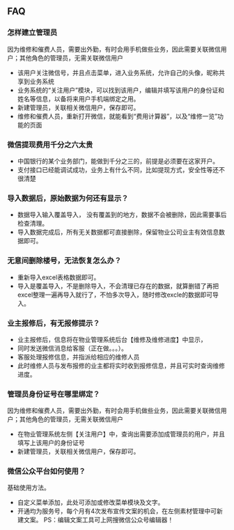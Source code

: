 
## FAQ

### 怎样建立管理员
因为维修和催费人员，需要出外勤，有时会用手机做些业务，因此需要关联微信用户；其他角色的管理员，无需关联微信用户
* 该用户关注微信号，并且点击菜单，进入业务系统，允许自己的头像，昵称共享到业务系统
* 业务系统的“关注用户”模块，可以找到该用户，编辑并填写该用户的身份证和姓名等信息，以备将来用户手机端绑定之用。
* 新建管理员，关联相关微信用户，保存即可。
* 维修和催费人员，重新打开微信，就能看到“费用计算器”，以及“维修一览”功能的页面

### 微信提现费用千分之六太贵
* 中国银行的某个业务部门，能做到千分之三的，前提是必须要在这家开户。
* 支付接口已经能调试成功，业务上有什么不同，比如提现方式，安全性等还不很清楚


### 导入数据后，原始数据为何还有显示？
* 数据导入输入覆盖导入， 没有覆盖到的地方，数据不会被删除，因此需要事后检查清理。
* 导入数据完成后，所有无关数据都可直接删除，保留物业公司业主有效信息数据即可。

### 无意间删除楼号，无法恢复怎么办？
* 重新导入excel表格数据即可。
* 导入是覆盖导入，不是删除导入，不会清理已存在的数据，就算删错了再把excel整理一遍再导入就行了，不怕多次导入，随时修改excle的数据即可导入。

### 业主报修后，有无报修提示？
* 业主报修后，信息将在物业管理系统后台【维修及维修进度】中显示，
* 同时发送微信消息给客服（正在做。。。）。
* 客服处理报修信息，并指派给相应的维修人员
* 此时维修人员与发布报修的业主都将实时收到报修信息，并且可实时查询维修进度。

### 管理员身份证号在哪里绑定？
因为维修和催费人员，需要出外勤，有时会用手机做些业务，因此需要关联微信用户；其他角色的管理员，无需关联微信用户
* 在物业管理系统左侧【关注用户】中，查询出需要添加成管理员的用户，并且填写上该用户的身份证号
* 新建管理员，关联相关微信用户，保存即可。

### 微信公众平台如何使用？
基础使用方法。
* 自定义菜单添加，此处可添加或修改菜单模块及文字。
* 开通均为服务号，每个月有4次发布宣传文案的机会，在左侧素材管理中可新建文案。
PS：编辑文案工具可上网搜微信公众号编辑器！
